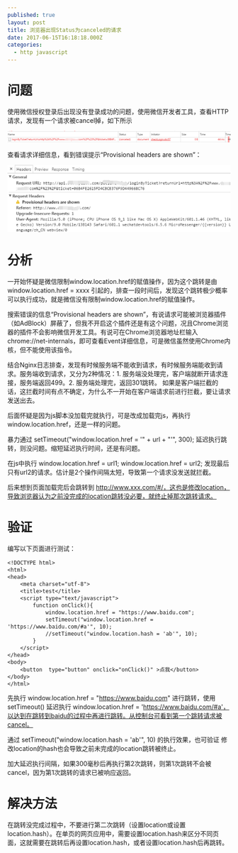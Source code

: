 ```yaml
---
published: true
layout: post
title: 浏览器出现Status为canceled的请求
date: 2017-06-15T16:18:18.000Z
categories:
  - http javascript
---
```

# 问题
使用微信授权登录后出现没有登录成功的问题，使用微信开发者工具，查看HTTP请求，发现有一个请求被cancel掉，如下所示

![canceled_request.png](/img/canceled_request.png)

查看请求详细信息，看到错误提示“Provisional headers are shown”：

![canceled_request_detail.png](/img/canceled_request_detail.png)
# 分析
一开始怀疑是微信限制window.location.href的赋值操作，因为这个跳转是由 window.location.href = xxxx 引起的，排查一段时间后，发现这个跳转极少概率可以执行成功，就是微信没有限制window.location.href的赋值操作。

搜索错误的信息“Provisional headers are shown”，有说请求可能被浏览器插件（如AdBlock）屏蔽了，但我不开启这个插件还是有这个问题，况且Chrome浏览器的插件不会影响微信开发工具。有说可在Chrome浏览器地址栏输入 chrome://net-internals，即可查看Event详细信息，可是微信虽然使用Chrome内核，但不能使用该指令。

结合Nginx日志排查，发现有时候服务端不能收到请求，有时候服务端能收到请求。服务端收到请求，又分为2种情况：1. 服务端没处理完，客户端就断开请求连接，服务端返回499。2. 服务端处理完，返回301跳转。
如果是客户端拦截的话，这拦截时间有点不确定，为什么不一开始在客户端请求前进行拦截，要让请求发送出去。

后面怀疑是因为js脚本没加载完就执行，可是改成加载完js，再执行 window.location.href，还是一样的问题。

暴力通过 setTimeout("window.location.href = '" + url + "'", 300); 延迟执行跳转，则没问题。缩短延迟执行时间，还是有问题。

在js中执行 window.location.href = url1; window.location.href = url2;  发现最后只有url2的请求。估计是2个操作间隔太短，导致第一个请求没发送就拦截。

后来想到页面加载完后会跳转到 http://www.xxx.com/#/，这也是修改location，导致浏览器认为之前没完成的location跳转没必要，就终止掉那次跳转请求。

# 验证

编写以下页面进行测试：

```
<!DOCTYPE html>
<html>
<head>
    <meta charset="utf-8">
    <title>test</title>
    <script type="text/javascript">
        function onClick(){
            window.location.href = "https://www.baidu.com";
            setTimeout("window.location.href = 'https://www.baidu.com/#a'", 10);
            //setTimeout("window.location.hash = 'ab'", 10);
        }
    </script>
</head>
<body>
    <button  type="button" onclick="onClick()" >点我</button>
</body>
</html>
```

先执行  window.location.href = "https://www.baidu.com" 进行跳转，使用setTimeout() 延迟执行 window.location.href = 'https://www.baidu.com/#a'，以达到在跳转到baidu的过程中再进行跳转。从控制台可看到第一个跳转请求被cancel。

通过 setTimeout("window.location.hash = 'ab'", 10) 的执行效果，也可验证 修改location的hash也会导致之前未完成的location跳转被终止。

加大延迟执行间隔，如果300毫秒后再执行第2次跳转，则第1次跳转不会被cancel，因为第1次跳转的请求已被响应返回。

# 解决方法

在跳转没完成过程中，不要进行第二次跳转（设置location或设置location.hash）。在单页的网页应用中，需要设置location.hash来区分不同页面，这就需要在跳转后再设置location.hash，或者设置location.hash后再跳转。
